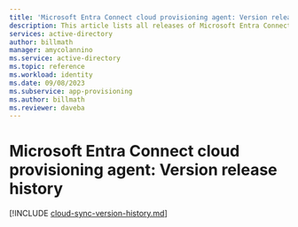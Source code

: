 ```yaml
---
title: 'Microsoft Entra Connect cloud provisioning agent: Version release history'
description: This article lists all releases of Microsoft Entra Connect cloud provisioning agent and describes new features and fixed issues
services: active-directory
author: billmath
manager: amycolannino
ms.service: active-directory
ms.topic: reference
ms.workload: identity
ms.date: 09/08/2023
ms.subservice: app-provisioning
ms.author: billmath
ms.reviewer: daveba
---
```


# Microsoft Entra Connect cloud provisioning agent: Version release history

[!INCLUDE [cloud-sync-version-history.md](~/includes/cloud-sync-version-history.md)]
